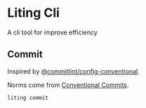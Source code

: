 # Liting Cli

A cli tool for improve efficiency

## Commit

Inspired
by [@commitlint/config-conventional](https://github.com/conventional-changelog/commitlint/tree/master/%40commitlint/config-conventional).

Norms come from [Conventional Commits](https://www.conventionalcommits.org/en/v1.0.0/).

```bash
liting commit
```